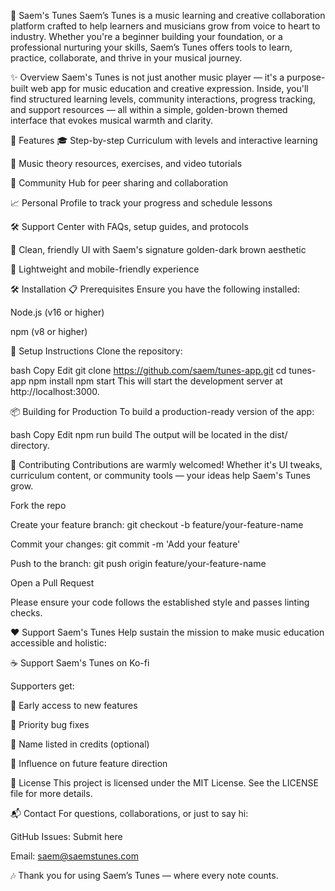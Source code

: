 🎵 Saem's Tunes
Saem’s Tunes is a music learning and creative collaboration platform crafted to help learners and musicians grow from voice to heart to industry. Whether you're a beginner building your foundation, or a professional nurturing your skills, Saem’s Tunes offers tools to learn, practice, collaborate, and thrive in your musical journey.

✨ Overview
Saem's Tunes is not just another music player — it's a purpose-built web app for music education and creative expression. Inside, you'll find structured learning levels, community interactions, progress tracking, and support resources — all within a simple, golden-brown themed interface that evokes musical warmth and clarity.

🚀 Features
🎓 Step-by-step Curriculum with levels and interactive learning

🧠 Music theory resources, exercises, and video tutorials

👥 Community Hub for peer sharing and collaboration

📈 Personal Profile to track your progress and schedule lessons

🛠️ Support Center with FAQs, setup guides, and protocols

🎨 Clean, friendly UI with Saem's signature golden-dark brown aesthetic

📱 Lightweight and mobile-friendly experience

🛠 Installation
📋 Prerequisites
Ensure you have the following installed:

Node.js (v16 or higher)

npm (v8 or higher)

🔧 Setup Instructions
Clone the repository:

bash
Copy
Edit
git clone https://github.com/saem/tunes-app.git
cd tunes-app
npm install
npm start
This will start the development server at http://localhost:3000.

📦 Building for Production
To build a production-ready version of the app:

bash
Copy
Edit
npm run build
The output will be located in the dist/ directory.

🤝 Contributing
Contributions are warmly welcomed! Whether it's UI tweaks, curriculum content, or community tools — your ideas help Saem's Tunes grow.

Fork the repo

Create your feature branch: git checkout -b feature/your-feature-name

Commit your changes: git commit -m 'Add your feature'

Push to the branch: git push origin feature/your-feature-name

Open a Pull Request

Please ensure your code follows the established style and passes linting checks.

❤️ Support Saem's Tunes
Help sustain the mission to make music education accessible and holistic:

☕ Support Saem's Tunes on Ko-fi

Supporters get:

🚀 Early access to new features

🐞 Priority bug fixes

🧾 Name listed in credits (optional)

🎯 Influence on future feature direction

📄 License
This project is licensed under the MIT License. See the LICENSE file for more details.

📬 Contact
For questions, collaborations, or just to say hi:

GitHub Issues: Submit here

Email: saem@saemstunes.com

🎶 Thank you for using Saem’s Tunes — where every note counts.







